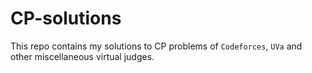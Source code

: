 # CP-solutions

This repo contains my solutions to CP problems of `Codeforces`, `UVa` and other miscellaneous virtual judges.
